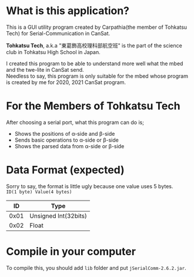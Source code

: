 # What is this application?
This is a GUI utility program created by Carpathia(the member of Tohkatsu Tech) 
for Serial-Communication in CanSat.

**Tohkatsu Tech**, a.k.a "東葛飾高校理科部航空班" is 
the part of the science club in Tohkatsu High School in Japan.

I created this program to be able to understand more well what the mbed and the twe-lite in CanSat send.<br>
Needless to say, this program is only suitable for the mbed whose program is created by me for 2020, 2021 CanSat program.

# For the Members of Tohkatsu Tech
After choosing a serial port, what this program can do is;
- Shows the positions of α-side and β-side
- Sends basic operations to α-side or β-side
- Shows the parsed data from α-side or β-side

# Data Format (expected)
Sorry to say, the format is little ugly because one value uses 5 bytes.<br>
`ID(1 byte) Value(4 bytes)`<br>

|ID|Type|
|---|---|
|0x01|Unsigned Int(32bits)|
|0x02|Float|

# Compile in your computer
To compile this, you should add `lib` folder and put `jSerialComm-2.6.2.jar`.